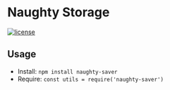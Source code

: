 # Naughty Storage
[![license](https://img.shields.io/badge/license-MIT-blue.svg)](https://github.com/NaughtySora/naughty-util/blob/master/LICENSE)
<!-- [![snyk](https://snyk.io/test/github/NaughtySora/naughty-util/badge.svg)](https://snyk.io/test/github/NaughtySora/naughty-util)
[![npm version](https://badge.fury.io/js/naughty-util.svg)](https://badge.fury.io/js/naughty-util)
[![NPM Downloads](https://img.shields.io/npm/dm/naughty-util)](https://www.npmjs.com/package/naughty-util)
[![NPM Downloads](https://img.shields.io/npm/dt/naughty-util)](https://www.npmjs.com/package/naughty-util) -->

## Usage
- Install: `npm install naughty-saver`
- Require: `const utils = require('naughty-saver')`
